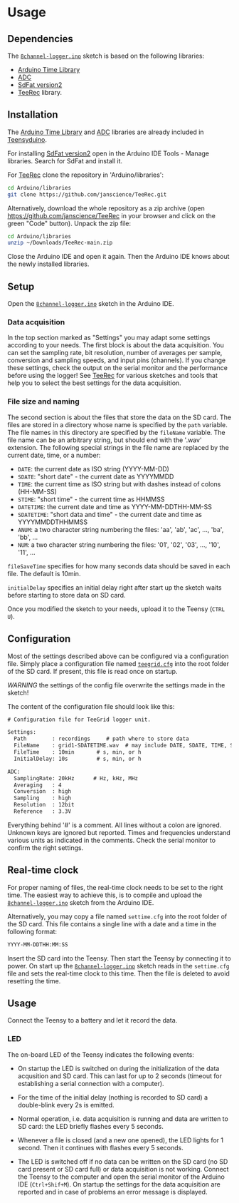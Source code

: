 # Usage

## Dependencies

The [`8channel-logger.ino`](8channel-logger.ino) sketch is based on
the following libraries:

- [Arduino Time Library](https://github.com/PaulStoffregen/Time)
- [ADC](https://github.com/pedvide/ADC)
- [SdFat version2](https://github.com/greiman/SdFat)
- [TeeRec](https://github.com/janscience/TeeRec) library.


## Installation

The [Arduino Time Library](https://github.com/PaulStoffregen/Time) and
[ADC](https://github.com/pedvide/ADC) libraries are already included
in [Teensyduino](https://www.pjrc.com/teensy/teensyduino.html).

For installing [SdFat version2](https://github.com/greiman/SdFat) open in
the Arduino IDE Tools - Manage libraries. Search for SdFat and install it.

For [TeeRec](https://github.com/janscience/TeeRec) clone the
repository in 'Arduino/libraries':
```sh
cd Arduino/libraries
git clone https://github.com/janscience/TeeRec.git
```

Alternatively, download the whole repository as a zip archive (open
https://github.com/janscience/TeeRec in your browser and click on the
green "Code" button). Unpack the zip file:
```sh
cd Arduino/libraries
unzip ~/Downloads/TeeRec-main.zip
```

Close the Arduino IDE and open it again. Then the Arduino IDE knows
about the newly installed libraries.


## Setup

Open the [`8channel-logger.ino`](8channel-logger.ino) sketch in the
Arduino IDE.

### Data acquisition

In the top section marked as "Settings" you may adapt some settings
according to your needs. The first block is about the data
acquisition. You can set the sampling rate, bit resolution, number of
averages per sample, conversion and sampling speeds, and input pins
(channels). If you change these settings, check the output on the
serial monitor and the performance before using the logger! See
[TeeRec](https://github.com/janscience/TeeRec) for various sketches
and tools that help you to select the best settings for the data
acquisition.

### File size and naming

The second section is about the files that store the data on the SD
card.  The files are stored in a directory whose name is specified by
the `path` variable. The file names in this directory are specified by
the `fileName` variable. The file name can be an arbitrary string, but
should end with the '.wav' extension. The following special strings in
the file name are replaced by the current date, time, or a number:

- `DATE`: the current date as ISO string (YYYY-MM-DD)
- `SDATE`: "short date" - the current date as YYYYMMDD
- `TIME`: the current time as ISO string but with dashes instead of colons (HH-MM-SS)
- `STIME`: "short time" - the current time as HHMMSS
- `DATETIME`: the current date and time as YYYY-MM-DDTHH-MM-SS
- `SDATETIME`: "short data and time" - the current date and time as YYYYMMDDTHHMMSS
- `ANUM`: a two character string numbering the files: 'aa', 'ab', 'ac', ..., 'ba', 'bb', ...
- `NUM`: a two character string numbering the files: '01', '02', '03', ..., '10', '11', ...

`fileSaveTime` specifies for how many seconds data should be saved in
each file. The default is 10min.

`initialDelay` specifies an initial delay right after start up the
sketch waits before starting to store data on SD card.

Once you modified the sketch to your needs, upload it to the Teensy
(`CTRL U`).


## Configuration

Most of the settings described above can be configured via a
configuration file. Simply place a configuration file named
[`teegrid.cfg`](teegrid.cfg) into the root folder of the SD card. If
present, this file is read once on startup.

*WARNING* the settings of the config file overwrite the settings made
 in the sketch!

The content of the configuration file should look like this:

```txt
# Configuration file for TeeGrid logger unit.

Settings:
  Path        : recordings     # path where to store data
  FileName    : grid1-SDATETIME.wav  # may include DATE, SDATE, TIME, STIME, DATETIME, SDATETIME, ANUM, NUM
  FileTime    : 10min       # s, min, or h
  InitialDelay: 10s         # s, min, or h

ADC:
  SamplingRate: 20kHz      # Hz, kHz, MHz
  Averaging   : 4
  Conversion  : high
  Sampling    : high
  Resolution  : 12bit
  Reference   : 3.3V
``` 

Everything behind '#' is a comment. All lines without a colon are
ignored.  Unknown keys are ignored but reported. Times and frequencies
understand various units as indicated in the comments. Check the
serial monitor to confirm the right settings.


## Real-time clock

For proper naming of files, the real-time clock needs to be set to the
right time. The easiest way to achieve this, is to compile and upload
the [`8channel-logger.ino`](8channel-logger.ino) sketch from the
Arduino IDE.

Alternatively, you may copy a file named `settime.cfg` into the root
folder of the SD card. This file contains a single line with a date
and a time in the following format:
``` txt
YYYY-MM-DDTHH:MM:SS
```
Insert the SD card into the Teensy. Then start the Teensy by
connecting it to power. On start up the
[`8channel-logger.ino`](8channel-logger.ino) sketch reads in the
`settime.cfg` file and sets the real-time clock to this time. Then the
file is deleted to avoid resetting the time.


## Usage

Connect the Teensy to a battery and let it record the data.


### LED

The on-board LED of the Teensy indicates the following events:

- On startup the LED is switched on during the initialization of the
  data acqusition and SD card. This can last for up to 2 seconds
  (timeout for establishing a serial connection with a computer).

- For the time of the initial delay (nothing is recorded to SD card)
  a double-blink every 2s is emitted.

- Normal operation, i.e. data acquisition is running and data are
  written to SD card: the LED briefly flashes every 5 seconds.

- Whenever a file is closed (and a new one opened), the LED lights for
  1 second. Then it continues with flashes every 5 seconds.

- The LED is switched off if no data can be written on the SD card (no
  SD card present or SD card full) or data acquisition is not working.
  Connect the Teensy to the computer and open the serial monitor of
  the Arduino IDE (`Ctrl+Shif+M`). On startup the settings for the
  data acquisition are reported and in case of problems an error
  message is displayed.

